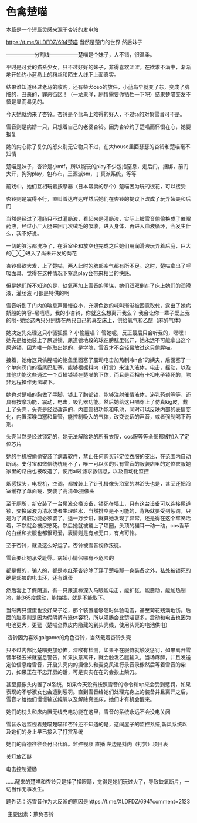 # 色禽楚喵

本篇是一个短篇灵感来源于杏铃的发电站

https://t.me/XLDFDZ/694楚喵 当然是楚门的世界 然后妹子

—————–分割线—————–楚喵是个妹子，人不错，很温柔。

平时是可爱的猫系少女，只不过好好的妹子，非得喜欢涩涩。在欲求不满中，渐渐地开始约小蓝鸟上的粉丝和陌生人线下上面真实。

结果谁知道经过老马的收购，还有柴犬ceo的放任，小蓝鸟早就变了芯，变成了肮脏的，丑恶的，罪恶街区！（一龙果咩，剧情需要你牺牲一下吧）结果楚喵交友不慎是显而易见的。

今天她就约来了杏铃。杏铃是个蓝鸟上难得的好人，不过ta的对象雪音可不是。

雪音则是病娇一只，只想着自己的老婆杏铃。因为杏铃约了楚喵而怀恨在心，她要报复

她的内心除了复仇的怒火别无它物只不过，在大house里面瑟瑟的杏铃和楚喵毫不知情

楚喵是妹子，杏铃是小mtf，所以能玩的play不少包括窒息，走后门，捆绑，前门大开，狗狗play，包布布，王源派sm，丁真派系统，等等

前戏中，她们互相玩着按摩器（日本常卖的那个）楚喵因为玩的很花，可以接受

杏铃则是震得不行，直叫着达咩达咩然后她们在杏铃的提议下改成了玩弄姨夫和后门

当然是经过了灌肠只不过灌肠液，看起来是灌肠液，实际上被雪音偷偷换成了催眠药液，经过小厂大肠来回几次绒毛的吸收，进入身体，再进入血液循环，会发生什么，我不好说。

一切的脏污都洗净了，在浴室坐和放空也完成之后她们用润滑液玩弄着后庭，巨大的◯◯进入了尚未开发的菊花

杏铃兽欲大发，上了楚喵，两人此时的肺部空气都有所不足。这时，楚喵拿出了呼吸面具，觉得在这种情况下窒息play会带来相当的快感。

但是她们所不知道的是，缺氧再加上雪音的阴谋，她们双双倒在了床上她们的润滑液，灌肠液 可都是特供的啊

雪音听到了门内的喘息声慢慢变小，充满色欲的喊叫渐渐被困意取代，露出了她病娇般的笑容–尼嘻嘻，我的小杏铃，你就这么想离开我么？ 我会让你一辈子爱上我的哟~她给这两只分别绑在两只自己的真空床上，供给氧气和乙醚（麻醉气体）

她决定先处理这只小骚狐狸？ 小偷腥喵？ 管她呢，反正最后只会听我的，嘿嘿！她先是给她装上了尿道锁，尿道锁地段的球在膀胱里张开，她永远不可能拿出这个尿道锁，因为唯一能取出她的，是学院，雪音才不会轻易放过这只偷腥喵。

接着，她给这只偷腥喵的鲍鱼里面塞了震动电击加热制冷n合1的姨夫，后面塞了一个单向阀门的猫尾巴肛塞，能够根据抖内（打赏）来注入液体，电击，摇动，以及其他功能这些通过一个贞操锁锁在楚喵的下体，而且是互相有卡扣电子锁死的，除非远程操作无法取下。

她也对楚喵的胸做了手脚，锁上了胸部锁，能够注射催情液体，泌乳药剂等等，还具有按摩功能，震动，电击，吸乳器功能。然后她给这只喵穿上了仿真kig皮，戴上了头壳，头壳是经过改造的，内置郊狼功能和电池，同时可以反映内部的表情变化，内置深喉口塞和鼻管，能控制吸入的气体，改变说话的声音，或者强制喝下药剂。

头壳当然是经过锁定的，她无法解除她的所有衣服，cos服等等全部都被加入了定位芯片

她的手机被偷偷安装了病毒软件，禁止任何购买非定位衣服的支出，在范围内自动断网。支付宝和微信统统用不了，唯一可以买的只有雪音的服装店里的定位衣服她家里的路由也被改造了，使用ai过滤求救信息，以及自动化监控

烟感探头，电视机，空调，都被装上了针孔摄像头浴室的淋浴头也是，甚至还把浴室缓存了单面镜，安装了高清4k摄像头

至于厕所，新安装了一台尿液交换设备，锁死在墙上，只有这台设备可以连接尿道锁，交换尿液为清水或者生理盐水，当然排空是不可能的，背叛就要受到惩罚，只是为了肾脏功能必须罢了。退一万步讲，就算她发现了异常，还是得在这个牢笼活着，不然就会被尿憋死。然后她就被戴上了项圈，头顶的猫耳一动一动，cos香草的白丝和衣服也都很可爱，表情则是有点无口，有点可怜。

至于杏铃，就没这么好运了。杏铃被雪音视作叛徒。

雪音要让她承受耻辱。病娇小情侣哪有不危险的

都是假的，骗人的，都是冰红茶杏铃除了穿了楚喵那一身装备之外，私处被锁死的确是郊狼的电击环，还有跳蛋

然后套上了假阴道，有一只尿道棒深入马眼能电击，能扩张，能震动，能加热制冷，能365度蠕动，能抽插，就是不能取下。

当然两只蛋蛋也没好果子吃，那个装置能够随时体验电击，甚至菊花残满地伤。后面的肛塞则是因为假阴裤有液体容积，所以灌肠会比楚喵更多，震动和电击也因为电池更大，更猛（楚喵全靠皮内隐藏的到头壳线，使用头壳的电池供电）

 杏铃因为喜欢galgame的角色杏铃，当然戴着杏铃头壳

只不过内部比楚喵更加恐怖，深喉有检测，如果不在服侍就触发惩罚，如果离开雪音半径五米就窒息警告，如果执意离开，就会触发乙醚输入，当场麻醉，并且发送定位信息给雪音，开启头壳内的摄像头和麦克风进行录音录像然后等着雪音的柴刀，如果正在不忠开房的话，可是实实在在的会挨上柴刀。

甚至摄像头内置了ai系统，如果今天没有按照雪音的命令和xp来会受到惩罚，如果表现的不够淑女也会遭到惩罚。直到雪音给她们处理完身上的装备并且离开之后，雪音才给她们慢慢输送纯氧以及解除真空床，她们才有机会醒来。

她们的枕头和床内置无线充电功能在这里，雪音的系统永远不会没电关闭

雪音永远监视着楚喵楚喵和杏铃还不知道的是，这间屋子的监控系统,新风系统以及她们的身上早已接入了打赏系统

她们的背德往往会付出代价。监控视频 直播 左边是抖内（打赏）项目表

关灯放乙醚

电击控制灌肠

……醒来的楚喵和杏铃只是揉了揉眼睛，觉得是她们玩过火了，导致缺氧断片，一切当作无事发生。

题外话：选雪音作为大反派的原因是https://t.me/XLDFDZ/694?comment=2123

 主要因素：欺负杏铃

 